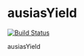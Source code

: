 ausiasYield
===========

[![Build Status](https://secure.travis-ci.org/AlvaroCrego/ausiasYield-v2.png)](http://travis-ci.org/AlvaroCrego/ausiasYield-v2)

ausiasYield
